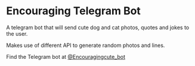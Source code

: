 # Encouraging Telegram Bot

A telegram bot that will send cute dog and cat photos, quotes and jokes to the user.  

Makes use of different API to generate random photos and lines. 

Find the Telegram bot at [@Encouragingcute_bot](https://t.me/Encouragingcute_bot)
